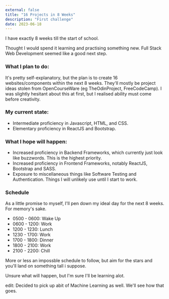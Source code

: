 ```yaml
---
external: false
title: "16 Projects in 8 Weeks"
description: "First challenge"
date: 2023-06-18
---
```


I have exactly 8 weeks till the start of school.

Thought I would spend it learning and practising something new. Full Stack Web Development seemed like a good next step.

### What I plan to do:

It's pretty self-explanatory, but the plan is to create 16 websites/components within the next 8 weeks. They'll mostly be project ideas stolen from OpenCourseWare (eg TheOdinProject, FreeCodeCamp). I was slightly hesitant about this at first, but I realised ability must come before creativity.

### My current state:
- Intermediate proficiency in Javascript, HTML, and CSS.
- Elementary proficiency in ReactJS and Bootstrap.

### What I hope will happen:
- Increased proficiency in Backend Frameworks, which currently just look like buzzwords. This is the highest priority.
- Increased proficiency in Frontend Frameworks, notably ReactJS, Bootstrap and SASS. 
- Exposure to miscellaneous things like Software Testing and Authentication. Things I will unlikely use until I start to work.

### Schedule
As a little promise to myself, I'll pen down my ideal day for the next 8 weeks. For memory's sake.

- 0500 - 0600: Wake Up
- 0600 - 1200: Work
- 1200 - 1230: Lunch
- 1230 - 1700: Work
- 1700 - 1800: Dinner
- 1800 - 2100: Work
- 2100 - 2200: Chill

More or less an impossble schedule to follow, but aim for the stars and you'll land on something tall i suppose.

Unsure what will happen, but I'm sure I'll be learning alot.

edit: Decided to pick up abit of Machine Learning as well. We'll see how that goes.